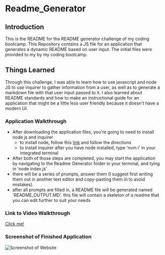 # Readme_Generator

## Introduction
This is the README for the README generator challenge of my coding bootcamp. This Repository contains a JS file for an application that generates a dynamic README based on user input. The initial files were provided to my by my coding bootcamp.

## Things Learned
Through this challenge, I was able to learn how to use javascript and node JS to use inquirer to gather information from a user, as well as to generate a markdown file with that user input passed to it. I also learned about README standards and how to make an instructional guide for an application that might be a little less user friendly because it doesn't have a modern UI.

### Application Walkthrough

- After downloading the application files, you're going to need to install node js and inquirer
    - to install node, follow this [link](https://nodejs.org/en/download/package-manager) and follow the directions
    - to install inquirer after you have node installed, type 'nvm i' in your integrated terminal
- After both of those steps are completed, you may start the application by navigating to the Readme Generator folder in your terminal, and tying in 'node index.js'
- there will be a series of prompts, answer them (I suggest first writing them out in another text editor and copy-pasting them in to avoid mistakes).
- after all prompts are filled in, a README file will be generated named 'README_OUTPUT.MD'. this file will contain a skeleton of a readme that you can edit further to suit your needs

### Link to Video Walkthrough
[Click me!]()


### Screenshot of Finished Application
![Screenshot of Website]()